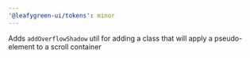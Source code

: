 ```yaml
---
'@leafygreen-ui/tokens': minor
---
```


Adds `addOverflowShadow` util for adding a class that will apply a pseudo-element to a scroll container
